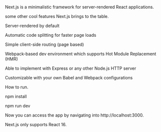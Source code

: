 Next.js is a minimalistic framework for server-rendered React applications.

some other cool features Next.js brings to the table.

Server-rendered by default

Automatic code splitting for faster page loads

Simple client-side routing (page based)

Webpack-based dev environment which supports Hot Module Replacement (HMR)

Able to implement with Express or any other Node.js HTTP server

Customizable with your own Babel and Webpack configurations

How to run.

npm install 

npm run dev

Now you can access the app by navigating into http://localhost:3000.


Next.js only supports React 16.
